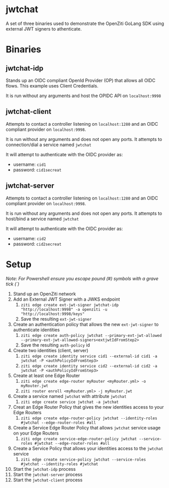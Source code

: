 # jwtchat

A set of three binaries used to demonstrate the OpenZiti GoLang SDK using external JWT signers to athenticate.

# Binaries

## jwtchat-idp

Stands up an OIDC compliant OpenId Provider (OP) that allows all OIDC flows. This example uses Client Credentials.

It is run without any arguments and host the OPIDC API on `localhost:9998`

## jwtchat-client

Attempts to contact a controller listening on `localhost:1280` and an OIDC compliant provider on `localhost:9998`.

It is run without any arguments and does not open any ports. It attempts to connection/dial a service named `jwtchat`

It will attempt to authenticate with the OIDC provider as:

- username: `cid1`
- password: `cid1secreat`


## jwtchat-server

Attempts to contact a controller listening on `localhost:1280` and an OIDC compliant provider on `localhost:9998`.

It is run without any arguments and does not open any ports. It attempts to host/bind a service named `jwtchat`

It will attempt to authenticate with the OIDC provider as:

- username: `cid2`
- password: `cid2secreat`

# Setup

*Note: For Powershell ensure you escape pound (#) symbols with a grave tick (`)*

1) Stand up an OpenZiti network
2) Add an External JWT Signer with a JWKS endpoint
   1) `ziti edge create ext-jwt-signer jwtchat-idp "http://localhost:9998" -a openziti -u "http://localhost:9998/keys"`
   2) Save the resulting `ext-jwt-signer`
3) Create an authentication policy that allows the new `ext-jwt-signer` to authenticate identities
   1) `ziti edge create auth-policy jwtchat --primary-ext-jwt-allowed --primary-ext-jwt-allowed-signers<extjwtIdFromStep2>`
   2) Save the resulting `auth-policy` id
4) Create two identities (client, server)
   1) `ziti edge create identity service cid1 --external-id cid1 -a jwtchat -P <authPolicyIdFromStep3>`
   2) `ziti edge create identity service cid2 --external-id cid2 -a jwtchat -P <authPolicyIdFromStep3>`
5) Create at least one Edge Router
   1) `ziti edge create edge-router myRouter <myRouter.yml> -o myRouter.jwt`
   2) `ziti router enroll <myRouter.yml> -j myRouter.jwt`
6) Create a service named `jwtchat` with attribute `jwtchat`
   1) `ziti edge create service jwtchat -a jwtchat`
7) Creat an Edge Router Policy that gives the new identities access to your Edge Routers
   1) `ziti edge create edge-router-policy jwtchat --identity-roles #jwtchat --edge-router-roles #all`
8) Create a Service Edge Router Policy that allows `jwtchat` service usage on your Edge Routers
   1) `ziti edge create service-edge-router-policy jwtchat --service-roles #jwtchat --edge-router-roles #all`
9) Create a Service Policy that allows your identities access to the `jwtchat` service
   1) `ziti edge create service-policy jwtchat --service-roles #jwtchat --identity-roles #jwtchat`
10) Start the `jwtchat-idp` process
11) Start the `jwtchat-server` process
12) Start the `jwtchat-client` process
